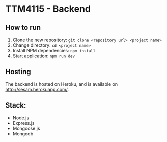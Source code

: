 # TTM4115 - Backend

## How to run

1. Clone the new repository: `git clone <repository url> <project name>`
2. Change directory: `cd <project name>`
3. Install NPM dependencies: `npm install`
4. Start application: `npm run dev`

## Hosting

The backend is hosted on Heroku, and is available on http://sesam.herokuapp.com/.

## Stack:

* Node.js
* Express.js
* Mongoose.js
* Mongodb
